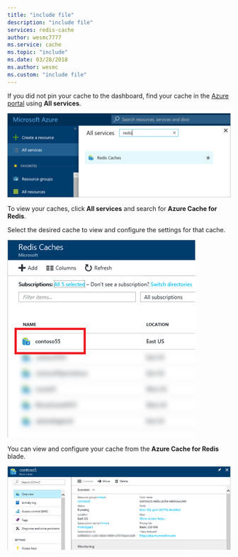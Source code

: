 ```yaml
---
title: "include file"
description: "include file"
services: redis-cache
author: wesmc7777
ms.service: cache
ms.topic: "include"
ms.date: 03/28/2018
ms.author: wesmc
ms.custom: "include file"
---
```


If you did not pin your cache to the dashboard, find your cache in the [Azure portal](https://portal.azure.com) using **All services**.

![Azure Cache for Redis Browse Blade](media/redis-cache-browse/redis-cache-browse.png)

To view your caches, click **All services** and search for **Azure Cache for Redis**. 

Select the desired cache to view and configure the settings for that cache.

![Azure Cache for Redis Browse Cache List](media/redis-cache-browse/redis-caches.png)

You can view and configure your cache from the **Azure Cache for Redis** blade.

![Azure Cache for Redis All Settings](./media/redis-cache-browse/redis-cache-blade.png)


